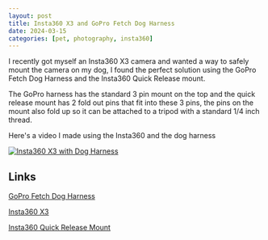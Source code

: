 ```yaml
---
layout: post
title: Insta360 X3 and GoPro Fetch Dog Harness
date: 2024-03-15
categories: [pet, photography, insta360]
---
```


I recently got myself an Insta360 X3 camera and wanted a way to safely mount the camera on my dog, I found the perfect solution using the GoPro Fetch Dog Harness and the Insta360 Quick Release mount.

The GoPro harness has the standard 3 pin mount on the top and the quick release mount has 2 fold out pins that fit into these 3 pins, the pins on the mount also fold up so it can be attached to a tripod with a standard 1/4 inch thread.

Here's a video I made using the Insta360 and the dog harness

[![Insta360 X3 with Dog Harness](https://img.youtube.com/vi/FuV-r7tDvQQ/0.jpg)](https://www.youtube.com/watch?v=FuV-r7tDvQQ)


## Links
[GoPro Fetch Dog Harness](https://gopro.com/en/gb/shop/mounts-accessories/fetch-dog-harness/ADOGM-001.html)

[Insta360 X3](https://www.insta360.com/product/insta360-x3)

[Insta360 Quick Release Mount](https://store.insta360.com/product/quick_release_mount)
